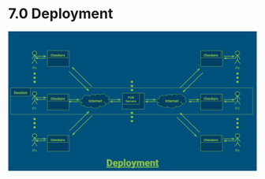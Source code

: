 



# 7.0 Deployment


![Deployment Graph of Users, Games, Servers across the Internet](img/deployment.png)





